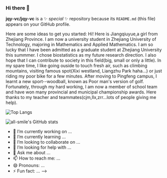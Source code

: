 ### Hi there 👋

**jqy-vc/jqy-vc** is a ✨ _special_ ✨ repository because its `README.md` (this file) appears on your GitHub profile.

Here are some ideas to get you started:
Hi! Here is Jiangqiuyue,a girl from Zhejiang Province. I am now a university student in Zhejiang University of Technology, majoring in Mathematics and Applied Mathematics. I am so lucky that I have been admitted
as a graduate student at Zhejiang University this summmer. I chose biostatistics as my future research direction. I also hope that I can contribute to society in this field(big, small or only a little).
In my spare time, I like going ouside to touch fresh air, such as climbing mountains, visiting famous spot(Xixi westland, Liangzhu Park haha...) or just riding my poor bike for a few minutes. After moving to Pingfeng
campus, I learnt a new sport--woodball, known as Poor man's version of golf. Fortunately, through my hard working, I am now a member of school team and have won many provincial and municipal championship awards. Here
thanks to my teacher and teammates(cjm,llx,zrr...lots of people giving me help).

![Top Langs](https://github-readme-stats.vercel.app/api/top-langs/?username=jqy-vc&layout=compact&theme=tokyonight)

![all-smile's GitHub stats](https://github-readme-stats.vercel.app/api?username=jqy-vc&show_icons=true&theme=tokyonight)

- 🔭 I’m currently working on ...
- 🌱 I’m currently learning ...
- 👯 I’m looking to collaborate on ...
- 🤔 I’m looking for help with ...
- 💬 Ask me about ...
- 📫 How to reach me: ...
- 😄 Pronouns: ...
- ⚡ Fun fact: ...
-->
